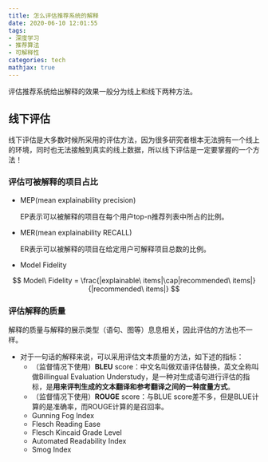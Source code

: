 ```yaml
---
title: 怎么评估推荐系统的解释
date: 2020-06-10 12:01:55
tags: 
- 深度学习
- 推荐算法
- 可解释性
categories: tech
mathjax: true
---
```


评估推荐系统给出解释的效果一般分为线上和线下两种方法。

## 线下评估

线下评估是大多数时候所采用的评估方法，因为很多研究者根本无法拥有一个线上的环境，同时也无法接触到真实的线上数据，所以线下评估是一定要掌握的一个方法！

### 评估可被解释的项目占比

- MEP(mean explainability precision)

  EP表示可以被解释的项目在每个用户top-n推荐列表中所占的比例。

- MER(mean explainability RECALL)

  ER表示可以被解释的项目在给定用户可解释项目总数的比例。

- Model Fidelity

$$
Model\ Fidelity = \frac{|explainable\ items|\cap|recommended\ items|}{|recommended\ items|}
$$

### 评估解释的质量

解释的质量与解释的展示类型（语句、图等）息息相关，因此评估的方法也不一样。

- 对于一句话的解释来说，可以采用评估文本质量的方法，如下述的指标：
  - （监督情况下使用）**BLEU** score：中文名叫做双语评估替换，英文全称叫做Billingual Evaluation Understudy，是一种对生成语句进行评估的指标，是**用来评判生成的文本翻译和参考翻译之间的一种度量方式**。
  - （监督情况下使用）**ROUGE** score：与BLUE score差不多，但是BLUE计算的是准确率，而ROUGE计算的是召回率。
  - Gunning Fog Index
  - Flesch Reading Ease
  - Flesch Kincaid Grade Level
  - Automated Readability Index
  - Smog Index